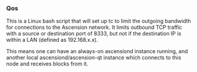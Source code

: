 ### Qos ###

This is a Linux bash script that will set up tc to limit the outgoing bandwidth for connections to the Ascension network. It limits outbound TCP traffic with a source or destination port of 8333, but not if the destination IP is within a LAN (defined as 192.168.x.x).

This means one can have an always-on ascensiond instance running, and another local ascensiond/ascension-qt instance which connects to this node and receives blocks from it.
